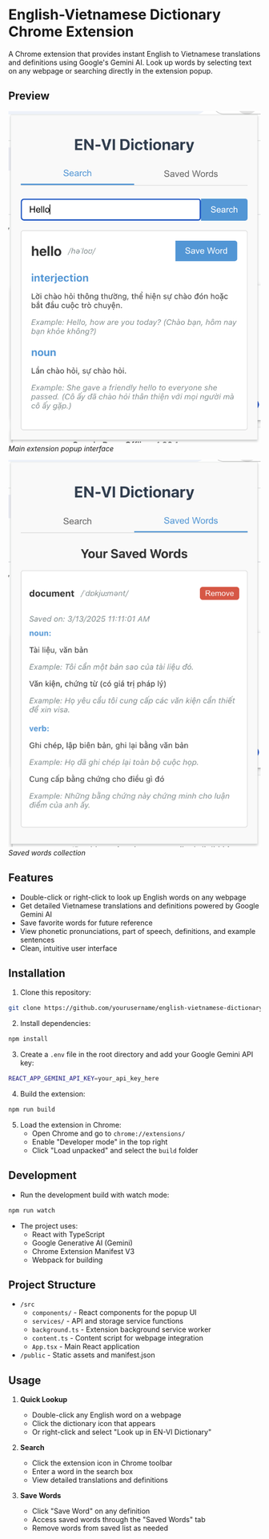 # English-Vietnamese Dictionary Chrome Extension

A Chrome extension that provides instant English to Vietnamese translations and definitions using Google's Gemini AI. Look up words by selecting text on any webpage or searching directly in the extension popup.

## Preview

![Extension Popup](./public/preview1.png)
_Main extension popup interface_

![Saved Words](./public/preview2.png)
_Saved words collection_

## Features

- Double-click or right-click to look up English words on any webpage
- Get detailed Vietnamese translations and definitions powered by Google Gemini AI
- Save favorite words for future reference
- View phonetic pronunciations, part of speech, definitions, and example sentences
- Clean, intuitive user interface

## Installation

1. Clone this repository:

```bash
git clone https://github.com/yourusername/english-vietnamese-dictionary.git
```

2. Install dependencies:

```bash
npm install
```

3. Create a `.env` file in the root directory and add your Google Gemini API key:

```bash
REACT_APP_GEMINI_API_KEY=your_api_key_here
```

4. Build the extension:

```bash
npm run build
```

5. Load the extension in Chrome:
   - Open Chrome and go to `chrome://extensions/`
   - Enable "Developer mode" in the top right
   - Click "Load unpacked" and select the `build` folder

## Development

- Run the development build with watch mode:

```bash
npm run watch
```

- The project uses:
  - React with TypeScript
  - Google Generative AI (Gemini)
  - Chrome Extension Manifest V3
  - Webpack for building

## Project Structure

- `/src`
  - `components/` - React components for the popup UI
  - `services/` - API and storage service functions
  - `background.ts` - Extension background service worker
  - `content.ts` - Content script for webpage integration
  - `App.tsx` - Main React application
- `/public` - Static assets and manifest.json

## Usage

1. **Quick Lookup**

   - Double-click any English word on a webpage
   - Click the dictionary icon that appears
   - Or right-click and select "Look up in EN-VI Dictionary"

2. **Search**

   - Click the extension icon in Chrome toolbar
   - Enter a word in the search box
   - View detailed translations and definitions

3. **Save Words**
   - Click "Save Word" on any definition
   - Access saved words through the "Saved Words" tab
   - Remove words from saved list as needed
